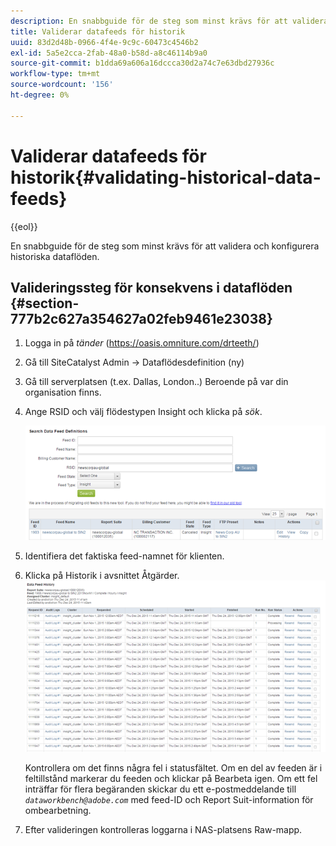 ```yaml
---
description: En snabbguide för de steg som minst krävs för att validera och konfigurera historiska dataflöden.
title: Validerar datafeeds för historik
uuid: 83d2d48b-0966-4f4e-9c9c-60473c4546b2
exl-id: 5a5e2cca-2fab-48a0-b58d-a8c46114b9a0
source-git-commit: b1dda69a606a16dccca30d2a74c7e63dbd27936c
workflow-type: tm+mt
source-wordcount: '156'
ht-degree: 0%

---
```


# Validerar datafeeds för historik{#validating-historical-data-feeds}

{{eol}}

En snabbguide för de steg som minst krävs för att validera och konfigurera historiska dataflöden.

## Valideringssteg för konsekvens i dataflöden {#section-777b2c627a354627a02feb9461e23038}

1. Logga in på *tänder* (https://oasis.omniture.com/drteeth/)
1. Gå till SiteCatalyst Admin -> Dataflödesdefinition (ny)
1. Gå till serverplatsen (t.ex. Dallas, London..) Beroende på var din organisation finns.
1. Ange RSID och välj flödestypen Insight och klicka på *sök*.

   ![](assets/dwb_impl_historical.png)

1. Identifiera det faktiska feed-namnet för klienten.
1. Klicka på Historik i avsnittet Åtgärder. ![](assets/dwb_impl_historical1.png)

   Kontrollera om det finns några fel i statusfältet. Om en del av feeden är i feltillstånd markerar du feeden och klickar på Bearbeta igen. Om ett fel inträffar för flera begäranden skickar du ett e-postmeddelande till *`dataworkbench@adobe.com`* med feed-ID och Report Suit-information för ombearbetning.

1. Efter valideringen kontrolleras loggarna i NAS-platsens Raw-mapp.
